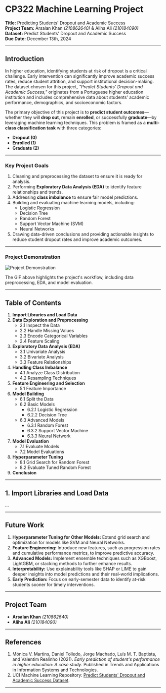 # **CP322 Machine Learning Project**  
**Title:** Predicting Students' Dropout and Academic Success  
**Project Team:** Arsalan Khan *(210862640)* & Aliha Ali *(210184090)*   
**Dataset:** Predict Students' Dropout and Academic Success  
**Due Date:** December 13th, 2024  

---

## **Introduction**  

In higher education, identifying students at risk of dropout is a critical challenge. Early intervention can significantly improve academic success rates, reduce student attrition, and support institutional decision-making. The dataset chosen for this project, *"Predict Students' Dropout and Academic Success,"* originates from a Portuguese higher education institution and includes comprehensive data about students' academic performance, demographics, and socioeconomic factors.

The primary objective of this project is to **predict student outcomes**—whether they will **drop out**, remain **enrolled**, or successfully **graduate**—by leveraging machine learning techniques. This problem is framed as a **multi-class classification task** with three categories:

- **Dropout (0)**  
- **Enrolled (1)**  
- **Graduate (2)**  

---

### **Key Project Goals**  

1. Cleaning and preprocessing the dataset to ensure it is ready for analysis.  
2. Performing **Exploratory Data Analysis (EDA)** to identify feature relationships and trends.  
3. Addressing **class imbalance** to ensure fair model predictions.  
4. Building and evaluating machine learning models, including:  
   - Logistic Regression  
   - Decision Tree  
   - Random Forest  
   - Support Vector Machine (SVM)  
   - Neural Networks  
5. Drawing data-driven conclusions and providing actionable insights to reduce student dropout rates and improve academic outcomes.  

---

### **Project Demonstration**

![Project Demonstration](ezgif.com-video-to-gif-converter%20(1).gif)

The GIF above highlights the project's workflow, including data preprocessing, EDA, and model evaluation.

---

## **Table of Contents**  

1. **Import Libraries and Load Data**  
2. **Data Exploration and Preprocessing**  
   - 2.1 Inspect the Data  
   - 2.2 Handle Missing Values  
   - 2.3 Encode Categorical Variables  
   - 2.4 Feature Scaling  
3. **Exploratory Data Analysis (EDA)**  
   - 3.1 Univariate Analysis  
   - 3.2 Bivariate Analysis  
   - 3.3 Feature Relationships  
4. **Handling Class Imbalance**  
   - 4.1 Analyze Class Distribution  
   - 4.2 Resampling Techniques  
5. **Feature Engineering and Selection**  
   - 5.1 Feature Importance  
6. **Model Building**  
   - 6.1 Split the Data  
   - 6.2 Basic Models  
     - 6.2.1 Logistic Regression  
     - 6.2.2 Decision Tree  
   - 6.3 Advanced Models  
     - 6.3.1 Random Forest  
     - 6.3.2 Support Vector Machine  
     - 6.3.3 Neural Network  
7. **Model Evaluation**  
   - 7.1 Evaluate Models  
   - 7.2 Model Evaluations  
8. **Hyperparameter Tuning**  
   - 8.1 Grid Search for Random Forest  
   - 8.2 Evaluate Tuned Random Forest  
9. **Conclusion**  

---

## **1. Import Libraries and Load Data**

...

---

## **Future Work**  
1. **Hyperparameter Tuning for Other Models:** Extend grid search and optimization for models like SVM and Neural Networks.  
2. **Feature Engineering:** Introduce new features, such as progression rates and cumulative performance metrics, to improve predictive accuracy.  
3. **Advanced Models:** Implement ensemble techniques such as XGBoost, LightGBM, or stacking methods to further enhance results.  
4. **Interpretability:** Use explainability tools like SHAP or LIME to gain deeper insights into model predictions and their real-world implications.  
5. **Early Prediction:** Focus on early-semester data to identify at-risk students sooner for timely interventions.

---

## **Project Team**  
- **Arsalan Khan** *(210862640)*  
- **Aliha Ali** *(210184090)*  

---

## **References**  
1. Mónica V. Martins, Daniel Tolledo, Jorge Machado, Luís M. T. Baptista, and Valentim Realinho (2021). *Early prediction of student's performance in higher education: A case study*. Published in Trends and Applications in Information Systems and Technologies.  
2. UCI Machine Learning Repository: [Predict Students' Dropout and Academic Success Dataset](https://archive.ics.uci.edu/dataset/697/predict+students+dropout+and+academic+success).  

---
